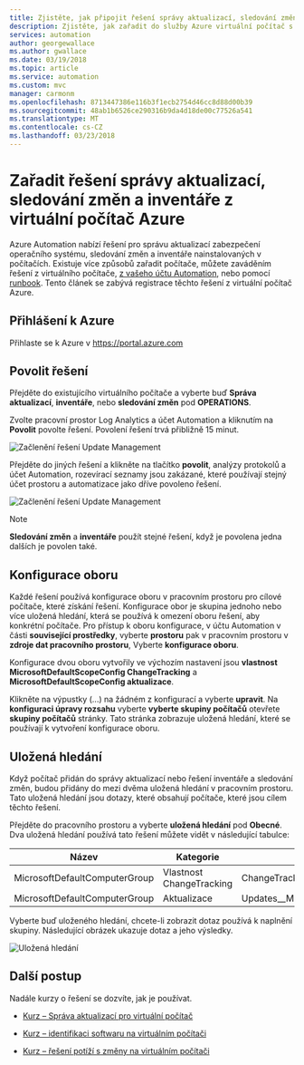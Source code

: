 ```yaml
---
title: Zjistěte, jak připojit řešení správy aktualizací, sledování změn a inventáře z virtuální počítač Azure
description: Zjistěte, jak zařadit do služby Azure virtuální počítač s řešeními správy aktualizací, sledování změn a inventáře, které jsou součástí Azure Automation.
services: automation
author: georgewallace
ms.author: gwallace
ms.date: 03/19/2018
ms.topic: article
ms.service: automation
ms.custom: mvc
manager: carmonm
ms.openlocfilehash: 8713447386e116b3f1ecb2754d46cc8d88d00b39
ms.sourcegitcommit: 48ab1b6526ce290316b9da4d18de00c77526a541
ms.translationtype: MT
ms.contentlocale: cs-CZ
ms.lasthandoff: 03/23/2018
---
```

# <a name="onboard-update-management-change-tracking-and-inventory-solutions-from-an-azure-virtual-machine"></a>Zařadit řešení správy aktualizací, sledování změn a inventáře z virtuální počítač Azure

Azure Automation nabízí řešení pro správu aktualizací zabezpečení operačního systému, sledování změn a inventáře nainstalovaných v počítačích. Existuje více způsobů zařadit počítače, můžete zaváděním řešení z virtuálního počítače, [z vašeho účtu Automation](automation-onboard-solutions-from-automation-account.md), nebo pomocí [runbook](automation-onboard-solutions.md). Tento článek se zabývá registrace těchto řešení z virtuální počítač Azure.

## <a name="log-in-to-azure"></a>Přihlášení k Azure

Přihlaste se k Azure v https://portal.azure.com

## <a name="enable-the-solutions"></a>Povolit řešení

Přejděte do existujícího virtuálního počítače a vyberte buď **Správa aktualizací**, **inventáře**, nebo **sledování změn** pod **OPERATIONS**.

Zvolte pracovní prostor Log Analytics a účet Automation a kliknutím na **Povolit** povolte řešení. Povolení řešení trvá přibližně 15 minut.

![Začlenění řešení Update Management](media/automation-onboard-solutions-from-vm/onboard-solution.png)

Přejděte do jiných řešení a klikněte na tlačítko **povolit**, analýzy protokolů a účet Automation, rozevírací seznamy jsou zakázané, které používají stejný účet prostoru a automatizace jako dříve povoleno řešení.

![Začlenění řešení Update Management](media/automation-onboard-solutions-from-vm/onboard-solutions2.png)

> [!NOTE]
> **Sledování změn** a **inventáře** použít stejné řešení, když je povolena jedna dalších je povolen také.

## <a name="scope-configuration"></a>Konfigurace oboru

Každé řešení používá konfigurace oboru v pracovním prostoru pro cílové počítače, které získání řešení. Konfigurace obor je skupina jednoho nebo více uložená hledání, která se používá k omezení oboru řešení, aby konkrétní počítače. Pro přístup k oboru konfigurace, v účtu Automation v části **související prostředky**, vyberte **prostoru** pak v pracovním prostoru v **zdroje dat pracovního prostoru**, Vyberte **konfigurace oboru**.

Konfigurace dvou oboru vytvořily ve výchozím nastavení jsou **vlastnost MicrosoftDefaultScopeConfig ChangeTracking** a **MicrosoftDefaultScopeConfig aktualizace**.

Klikněte na výpustky (...) na žádném z konfigurací a vyberte **upravit**. Na **konfiguraci úpravy rozsahu** vyberte **vyberte skupiny počítačů** otevřete **skupiny počítačů** stránky. Tato stránka zobrazuje uložená hledání, které se používají k vytvoření konfigurace oboru.

## <a name="saved-searches"></a>Uložená hledání

Když počítač přidán do správy aktualizací nebo řešení inventáře a sledování změn, budou přidány do mezi dvěma uložená hledání v pracovním prostoru. Tato uložená hledání jsou dotazy, které obsahují počítače, které jsou cílem těchto řešení.

Přejděte do pracovního prostoru a vyberte **uložená hledání** pod **Obecné**. Dva uložená hledání používá tato řešení můžete vidět v následující tabulce:

|Název     |Kategorie  |Alias  |
|---------|---------|---------|
|MicrosoftDefaultComputerGroup     |  Vlastnost ChangeTracking       | ChangeTracking__MicrosoftDefaultComputerGroup        |
|MicrosoftDefaultComputerGroup     | Aktualizace        | Updates__MicrosoftDefaultComputerGroup         |

Vyberte buď uloženého hledání, chcete-li zobrazit dotaz používá k naplnění skupiny. Následující obrázek ukazuje dotaz a jeho výsledky.

![Uložená hledání](media/automation-onboard-solutions-from-vm/logsearch.png)

## <a name="next-steps"></a>Další postup

Nadále kurzy o řešení se dozvíte, jak je používat.

* [Kurz – Správa aktualizací pro virtuální počítač](automation-tutorial-update-management.md)

* [Kurz – identifikaci softwaru na virtuálním počítači](automation-tutorial-installed-software.md)

* [Kurz – řešení potíží s změny na virtuálním počítači](automation-tutorial-troubleshoot-changes.md)
